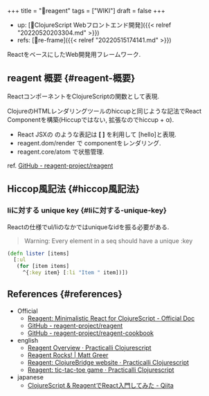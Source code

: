 +++
title = "📝reagent"
tags = ["WIKI"]
draft = false
+++

-   up: [📝ClojureScript Webフロントエンド開発]({{< relref "20220520203304.md" >}})
-   refs: [📝re-frame]({{< relref "20220515174141.md" >}})

ReactをベースにしたWeb開発用フレームワーク.


## reagent 概要 {#reagent-概要}

ReactコンポーネントをClojureScriptの関数として表現.

ClojureのHTMLレンダリングツールのhiccupと同じような記法でReact Componentを構築(Hiccupではない, 拡張なのでhiccup + α).

-   React JSXの <Hello /> のような表記は **[ ]** を利用して [hello]と表現.
-   reagent.dom/render で componentをレンダリング.
-   reagent.core/atom で状態管理.

ref. [GitHub - reagent-project/reagent](https://github.com/reagent-project/reagent)


## Hiccop風記法 {#hiccop風記法}


### liに対する unique key {#liに対する-unique-key}

Reactの仕様でul/liのなかではuniqueなidを振る必要がある.

> Warning: Every element in a seq should have a unique :key

```clojure
(defn lister [items]
  [:ul
   (for [item items]
     ^{:key item} [:li "Item " item])])
```


## References {#references}

-   Official
    -   [Reagent: Minimalistic React for ClojureScript - Official Doc](https://reagent-project.github.io/)
    -   [GitHub - reagent-project/reagent](https://github.com/reagent-project/reagent)
    -   [GitHub - reagent-project/reagent-cookbook](https://github.com/reagent-project/reagent-cookbook)
-   english
    -   [Reagent Overview · Practicalli Clojurescript](https://practical.li/clojurescript/reagent/)
    -   [Reagent Rocks! | Matt Greer](https://mattgreer.dev/blog/reagent-rocks/#on-to-reagent)
    -   [Reagent: ClojureBridge website · Practicalli Clojurescript](https://practical.li/clojurescript/web-design-basics/clojurebridge-london-website/)
    -   [Reagent: tic-tac-toe game · Practicalli Clojurescript](https://practical.li/clojurescript/reagent-projects/tic-tac-toe/)
-   japanese
    -   [ClojureScript & ReagentでReact入門してみた - Qiita](https://qiita.com/lagenorhynque/items/7c049f3c3b967ee777ac)

